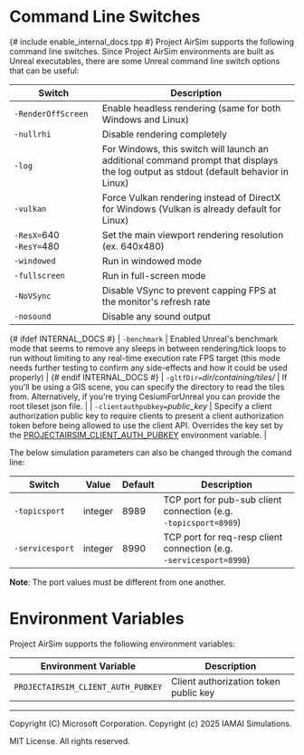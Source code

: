 # Command Line Switches

{# include enable_internal_docs.tpp #}
Project AirSim supports the following command line switches.  Since Project AirSim environments are built as Unreal executables, there are some Unreal command line switch options that can be useful:

| Switch | Description |
| ------ | ----------- |
| <code>&#x2011;RenderOffScreen</code> | Enable headless rendering (same for both Windows and Linux) |
| <code>&#x2011;nullrhi</code> | Disable rendering completely |
| <code>&#x2011;log</code> | For Windows, this switch will launch an additional command prompt that displays the log output as stdout (default behavior in Linux) |
| <code>&#x2011;vulkan</code> | Force Vulkan rendering instead of DirectX for Windows (Vulkan is already default for Linux)
| <code>&#x2011;ResX=</code>640 <code>&#x2011;ResY=</code>480 | Set the main viewport rendering resolution (ex. 640x480) |
| <code>&#x2011;windowed</code> | Run in windowed mode |
| <code>&#x2011;fullscreen</code> | Run in full-screen mode |
| <code>&#x2011;NoVSync</code> | Disable VSync to prevent capping FPS at the monitor's refresh rate |
| <code>&#x2011;nosound</code> | Disable any sound output |
{# ifdef INTERNAL_DOCS #}
| <code>&#x2011;benchmark</code> | Enabled Unreal's benchmark mode that seems to remove any sleeps in between rendering/tick loops to run without limiting to any real-time execution rate FPS target (this mode needs further testing to confirm any side-effects and how it could be used properly) |
{# endif INTERNAL_DOCS #}
| <code>&#x2011;gltfDir=</code><i>dir/containing/tiles/</i> | If you'll be using a GIS scene, you can specify the directory to read the tiles from. Alternatively, if you're trying CesiumForUnreal you can provide the root tileset json file. |
| <code>&#x2011;clientauthpubkey=</code><i>public_key</i> | Specify a client authorization public key to require clients to present a client authorization token before being allowed to use the client API.  Overrides the key set by the [PROJECTAIRSIM_CLIENT_AUTH_PUBKEY](#environment_variables) environment variable. |

The below simulation parameters can also be changed through the comand line:

| Switch | Value | Default | Description |
| ------ | ----- | ----- | ----- |
| <code>&#x2011;topicsport</code> | integer | 8989 | TCP port for pub-sub client connection (e.g. <code>&#x2011;topicsport=8989</code>)|
| <code>&#x2011;servicesport</code> | integer | 8990 | TCP port for req-resp client connection (e.g. <code>&#x2011;servicesport=8990</code>)|

**Note**: The port values must be different from one another.


# Environment Variables

Project AirSim supports the following environment variables:

| Environment Variable | Description |
| -------------------- | ----------- |
| <code>PROJECTAIRSIM_CLIENT_AUTH_PUBKEY</code> | Client authorization token public key

---

Copyright (C) Microsoft Corporation. 
Copyright (c) 2025 IAMAI Simulations.

MIT License. All rights reserved.

